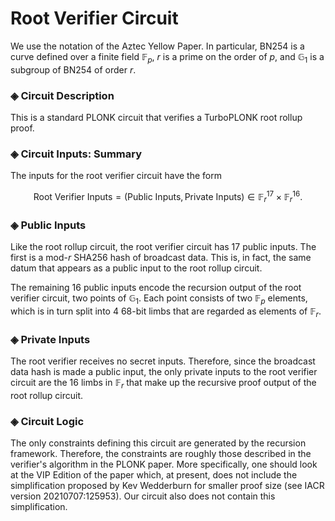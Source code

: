 # Root Verifier Circuit
We use the notation of the Aztec Yellow Paper. In particular, $\text{BN254}$ is a curve defined over a finite field $\mathbb{F}_p$, $r$ is a prime on the order of $p$, and $\mathbb{G}_1$ is a subgroup of BN254 of order $r$.

### ◈ Circuit Description

This is a standard PLONK circuit that verifies a TurboPLONK root rollup proof.

### ◈ Circuit Inputs: Summary
The inputs for the root verifier circuit have the form

$$ \text{Root Verifier Inputs} = (\text{Public Inputs}, \text{Private Inputs}) \in \mathbb{F}_r^{17} \times \mathbb{F}_r^{16}.$$

### ◈ Public Inputs 

Like the root rollup circuit, the root verifier circuit has 17 public inputs. The first is a mod-$r$ SHA256 hash of broadcast data. This is, in fact, the same datum that appears as a public input to the root rollup circuit.

The remaining 16 public inputs encode the recursion output of the root verifier circuit, two points of $\mathbb{G}_1$. Each point consists of two $\mathbb{F}_p$ elements, which is in turn split into 4 68-bit limbs that are regarded as elements of $\mathbb{F}_r$. 

### ◈ Private Inputs
The root verifier receives no secret inputs. Therefore, since the broadcast data hash is made a public input, the only private inputs to the root verifier circuit are the 16 limbs in $\mathbb{F}_r$ that make up the recursive proof output of the root rollup circuit.

### ◈ Circuit Logic
The only constraints defining this circuit are generated by the recursion framework. Therefore, the constraints are roughly those described in the verifier's algorithm in the PLONK paper. More specifically, one should look at the VIP Edition of the paper which, at present, does not include the simplification proposed by Kev Wedderburn for smaller proof size (see IACR version 20210707:125953). Our circuit also does not contain this simplification.